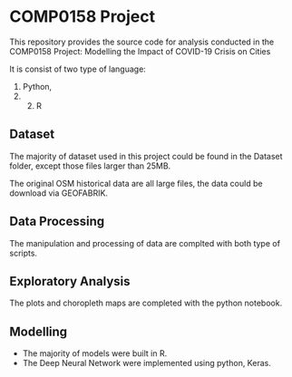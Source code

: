 # COMP0158 Project
This repository provides the source code for analysis conducted in the COMP0158 Project: Modelling the Impact of COVID-19 Crisis on Cities

It is consist of two type of language: 
1. Python, 
2. 2. R

## Dataset
The majority of dataset used in this project could be found in the Dataset folder, except those files larger than 25MB.

The original OSM historical data are all large files, the data could be download via GEOFABRIK.

## Data Processing
The manipulation and processing of data are complted with both type of scripts.

## Exploratory Analysis 
The plots and choropleth maps are completed with the python notebook.

## Modelling
- The majority of models were built in R.
- The Deep Neural Network were implemented using python, Keras.
